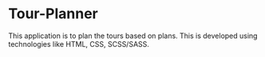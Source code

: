 # Tour-Planner
This application is to plan the tours based on plans. This is developed using technologies like HTML, CSS, SCSS/SASS.
